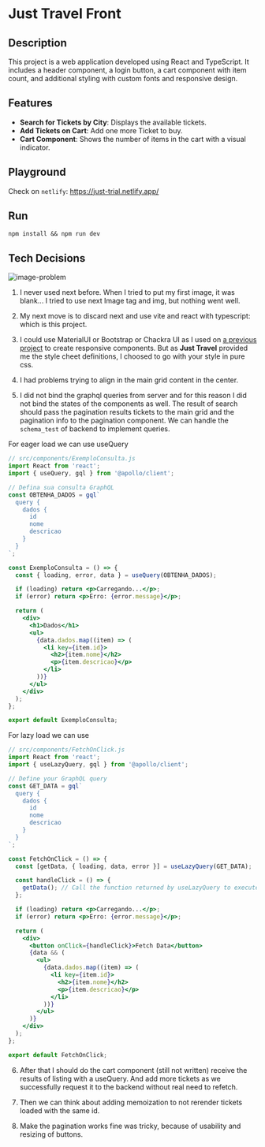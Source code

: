 # Just Travel Front

## Description

This project is a web application developed using React and TypeScript. It includes a header component, a login button, a cart component with item count, and additional styling with custom fonts and responsive design.

## Features

- **Search for Tickets by City**: Displays the available tickets.
- **Add Tickets on Cart**: Add one more Ticket to buy.
- **Cart Component**: Shows the number of items in the cart with a visual indicator.

## Playground

Check on `netlify`: https://just-trial.netlify.app/

## Run

`npm install && npm run dev`

## Tech Decisions

![image-problem](https://github.com/user-attachments/assets/593da14a-af1f-4fb3-98d8-c5efe1cd9cd1)
1. I never used next before. When I tried to put my first image, it was blank... I tried to use next Image tag and img, but nothing went well.

2. My next move is to discard next and use vite and react with typescript: which is this project.

3. I could use MaterialUI or Bootstrap or Chackra UI as I used on [a previous project](https://github.com/twygo-trial/twygo-select-front) 
to create responsive components. But as **Just Travel** provided me the style cheet definitions, I choosed to go with your style in pure css.

4. I had problems trying to align in the main grid content in the center.

5. I did not bind the graphql queries from server and for this reason I did not bind the states of the components as well. The result of search should pass the pagination results tickets to the main grid and the pagination info to the pagination component. We can handle the `schema_test` of backend to implement queries.

For eager load we can use useQuery
```jsx
// src/components/ExemploConsulta.js
import React from 'react';
import { useQuery, gql } from '@apollo/client';

// Defina sua consulta GraphQL
const OBTENHA_DADOS = gql`
  query {
    dados {
      id
      nome
      descricao
    }
  }
`;

const ExemploConsulta = () => {
  const { loading, error, data } = useQuery(OBTENHA_DADOS);

  if (loading) return <p>Carregando...</p>;
  if (error) return <p>Erro: {error.message}</p>;

  return (
    <div>
      <h1>Dados</h1>
      <ul>
        {data.dados.map((item) => (
          <li key={item.id}>
            <h2>{item.nome}</h2>
            <p>{item.descricao}</p>
          </li>
        ))}
      </ul>
    </div>
  );
};

export default ExemploConsulta;
```

For lazy load we can use
```jsx
// src/components/FetchOnClick.js
import React from 'react';
import { useLazyQuery, gql } from '@apollo/client';

// Define your GraphQL query
const GET_DATA = gql`
  query {
    dados {
      id
      nome
      descricao
    }
  }
`;

const FetchOnClick = () => {
  const [getData, { loading, data, error }] = useLazyQuery(GET_DATA);

  const handleClick = () => {
    getData(); // Call the function returned by useLazyQuery to execute the query
  };

  if (loading) return <p>Carregando...</p>;
  if (error) return <p>Erro: {error.message}</p>;

  return (
    <div>
      <button onClick={handleClick}>Fetch Data</button>
      {data && (
        <ul>
          {data.dados.map((item) => (
            <li key={item.id}>
              <h2>{item.nome}</h2>
              <p>{item.descricao}</p>
            </li>
          ))}
        </ul>
      )}
    </div>
  );
};

export default FetchOnClick;
```

6. After that I should do the cart component (still not written) receive the results of listing with a useQuery. And add more tickets as we successfully request it to the backend without real need to refetch.

7. Then we can think about adding memoization to not rerender tickets loaded with the same id.

8. Make the pagination works fine was tricky, because of usability and resizing of buttons.
